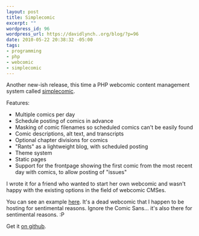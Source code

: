 ```yaml
--- 
layout: post
title: Simplecomic
excerpt: ""
wordpress_id: 96
wordpress_url: https://davidlynch..org/blog/?p=96
date: 2010-05-22 20:38:32 -05:00
tags: 
- programming
- php
- webcomic
- simplecomic
---
```

Another new-ish release, this time a PHP webcomic content management system called [simplecomic](http://github.com/kemayo/simplecomic).

Features:

* Multiple comics per day
* Schedule posting of comics in advance
* Masking of comic filenames so scheduled comics can't be easily found
* Comic descriptions, alt text, and transcripts
* Optional chapter divisions for comics
* "Rants" as a lightweight blog, with scheduled posting
* Theme system
* Static pages
* Support for the frontpage showing the first comic from the most recent day with comics, to allow posting of "issues"

I wrote it for a friend who wanted to start her own webcomic and wasn't happy with the existing options in the field of webcomic CMSes.

You can see an example [here](http://acidreflux.ficwad.com/). It's a dead webcomic that I happen to be hosting for sentimental reasons. Ignore the Comic Sans... it's also there for sentimental reasons. :P

Get it [on github](http://github.com/kemayo/simplecomic).
